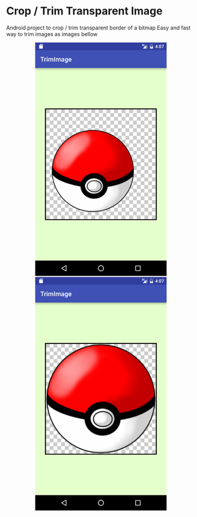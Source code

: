 # Crop / Trim Transparent Image
Android project to crop / trim transparent border of a bitmap
Easy and fast way to trim images as images bellow



<p align="center">
  <img src="https://raw.githubusercontent.com/AlvaroMenezes/CropTrimTransparentImage/master/img/before.png" width="350"/>
  <img src="https://raw.githubusercontent.com/AlvaroMenezes/CropTrimTransparentImage/master/img/after.png" width="350"/>
</p>


